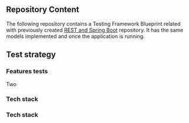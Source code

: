 ## Repository Content

The following repository contains a Testing Framework Blueprint related with previously created [REST and Spring
Boot](https://github.com/mwstyczynski/REST-and-Spring-Boot) repository. It has the same models implemented and once the
application is running.

## Test strategy

### Features tests

Two

### Tech stack

### Tech stack

